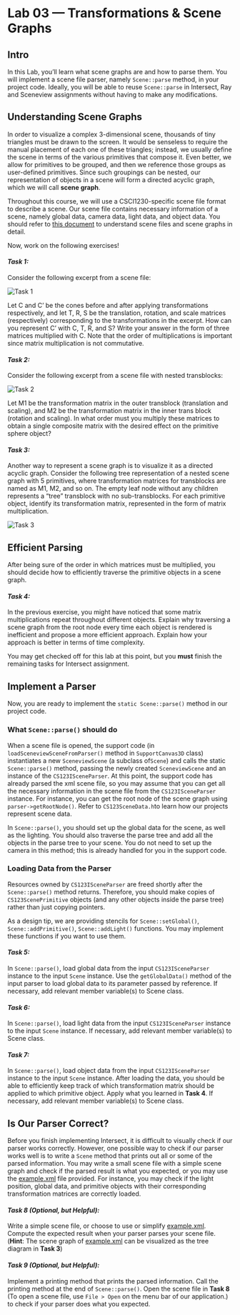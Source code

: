 # Lab 03 — Transformations & Scene Graphs

## Intro
In this Lab, you’ll learn what scene graphs are and how to parse them. You will implement a scene file parser, namely `Scene::parse` method, in your project code. Ideally, you will be able to reuse `Scene::parse` in Intersect, Ray and Sceneview assignments without having to make any modifications.

## Understanding Scene Graphs
In order to visualize a complex 3-dimensional scene, thousands of tiny triangles must be drawn to the screen. It would be senseless to require the manual placement of each one of these triangles; instead, we usually define the scene in terms of the various primitives that compose it. Even better, we allow for primitives to be grouped, and then we reference those groups as user-defined primitives. Since such groupings can be nested, our representation of objects in a scene will form a directed acyclic graph, which we will call **scene graph**.

Throughout this course, we will use a CSCI1230-specific scene file format to describe a scene. Our scene file contains necessary information of a scene, namely global data, camera data, light data, and object data. You should refer to [this document](https://github.com/cs123tas/docs/blob/master/2021/scenefile.pdff) to understand scene files and scene graphs in detail.

Now, work on the following exercises!

#### *Task 1:*
Consider the following excerpt from a scene file:

![Task 1](img/0000.png)

Let C and C’ be the cones before and after applying transformations respectively, and let T, R, S be the translation, rotation, and scale matrices (respectively) corresponding to the transformations in the excerpt. How can you represent C’ with C, T, R, and S? Write your answer in the form of three matrices multiplied with C. Note that the order of multiplications is important since matrix multiplication is not commutative.

#### *Task 2:*
Consider the following excerpt from a scene file with nested transblocks:

![Task 2](img/0001.png)

Let M1 be the transformation matrix in the outer transblock (translation and scaling), and M2 be the transformation matrix in the inner trans block (rotation and scaling). In what order must you multiply these matrices to obtain a single composite matrix with the desired effect on the primitive sphere object?

#### *Task 3:*
Another way to represent a scene graph is to visualize it as a directed acyclic graph. Consider the following tree representation of a nested scene graph with 5 primitives, where transformation matrices for transblocks are named as M1, M2, and so on. The empty leaf node without any children represents a “tree” transblock with no sub-transblocks. For each primitive object, identify its transformation matrix, represented in the form of matrix multiplication.

![Task 3](img/0002.png)

## Efficient Parsing
After being sure of the order in which matrices must be multiplied, you should decide how to  efficiently traverse the primitive objects in a scene graph. 

#### *Task 4:*
In the previous exercise, you might have noticed that some matrix multiplications repeat throughout different objects. Explain why traversing a scene graph from the root node every time each object is rendered is inefficient and propose a more efficient approach. Explain how your approach is better in terms of time complexity.

You may get checked off for this lab at this point, but you **must** finish the remaining tasks for Intersect assignment.

## Implement a Parser
Now, you are ready to implement the `static Scene::parse()` method in our project code.

### What `Scene::parse()` should do
When a scene file is opened, the support code (in `loadSceneviewSceneFromParser()` method in `SupportCanvas3D` class) instantiates a new `SceneviewScene` (a subclass of`Scene`) and calls the static `Scene::parse()` method, passing the newly created `SceneviewScene` and an instance of the `CS123ISceneParser`. At this point, the support code has already parsed the xml scene file, so you may assume that you can get all the necessary information in the scene file from the `CS123ISceneParser` instance. For instance, you can get the root node of the scene graph using `parser->getRootNode()`. Refer to `CS123SceneData.h`to learn how our projects represent scene data. 

In `Scene::parse()`, you should set up the global data for the scene, as well as the lighting. You should also traverse the parse tree and add all the objects in the parse tree to your scene. You do not need to set up the camera in this method; this is already handled for you in the support code. 

### Loading Data from the Parser

Resources owned by `CS123ISceneParser` are freed shortly after the `Scene::parse()` method returns. Therefore, you should make copies of `CS123ScenePrimitive` objects (and any other objects inside the parse tree) rather than just copying pointers.

As a design tip, we are providing stencils for `Scene::setGlobal()`, `Scene::addPrimitive()`, `Scene::addLight()` functions. You may implement these functions if you want to use them.

#### *Task 5:*
In `Scene::parse()`, load global data from the input `CS123ISceneParser` instance to the input `Scene` instance. Use the `getGlobalData()` method of the input parser to load global data to its parameter passed by reference. If necessary, add relevant member variable(s) to Scene class.

#### *Task 6:*
In `Scene::parse()`, load light data from the input `CS123ISceneParser` instance to the input `Scene` instance. If necessary, add relevant member variable(s) to Scene class.

#### *Task 7:*
In `Scene::parse()`, load object data from the input `CS123ISceneParser` instance to the input `Scene` instance. After loading the data, you should be able to efficiently keep track of which transformation matrix should be applied to which primitive object. Apply what you learned in **Task 4**. If necessary, add relevant member variable(s) to Scene class.

## Is Our Parser Correct?
Before you finish implementing Intersect, it is difficult to visually check if our parser works correctly. However, one possible way to check if our parser works well is to write a `Scene` method that prints out all or some of the parsed information. You may write a small scene file with a simple scene graph and check if the parsed result is what you expected, or you may use the [example.xml](example.xml) file provided. For instance, you may check if the light position, global data, and primitive objects with their corresponding transformation matrices are correctly loaded.

#### *Task 8 (Optional, but Helpful):*
Write a simple scene file, or choose to use or simplify [example.xml](example.xml). Compute the expected result when your parser parses your scene file. (**Hint**: The scene graph of [example.xml](example.xml) can be visualized as the tree diagram in **Task 3**)

#### *Task 9 (Optional, but Helpful):*
Implement a printing method that prints the parsed information. Call the printing method at the end of `Scene::parse()`. Open the scene file in **Task 8** (To open a scene file, use `File > Open` on the menu bar of our application.) to check if your parser does what you expected.



